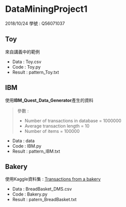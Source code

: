 # DataMiningProject1
2018/10/24
學號 : Q56071037
## Toy
來自講義中的範例
- Data : Toy.csv
- Code : Toy.py
- Result : pattern_Toy.txt
## IBM
使用**IBM_Quest_Data_Generator**產生的資料
> 參數 :
> - Number of transactions in database = 1000000
> - Average transaction length = 10 
> - Number of items = 100000
- Data : data
- Code : IBM.py
- Result : pattern_IBM.txt
## Bakery
使用Kaggle資料集 : [Transactions from a bakery](https://www.kaggle.com/xvivancos/transactions-from-a-bakery)
- Data : BreadBasket_DMS.csv
- Code : Bakery.py
- Result : patern_BreadBasket.txt
